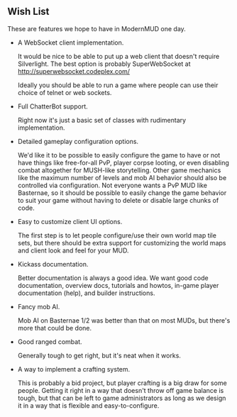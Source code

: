 Wish List
---------

These are features we hope to have in ModernMUD one day.

- A WebSocket client implementation.

  It would be nice to be able to put up a web client that doesn't require
  Silverlight. The best option is probably SuperWebSocket at 
  http://superwebsocket.codeplex.com/

  Ideally you should be able to run a game where people can use their choice
  of telnet or web sockets.

- Full ChatterBot support.

  Right now it's just a basic set of classes with rudimentary implementation.

- Detailed gameplay configuration options.

  We'd like it to be possible to easily configure the game to have or not have
  things like free-for-all PvP, player corpse looting, or even disabling combat
  altogether for MUSH-like storytelling. Other game mechanics like the maximum
  number of levels and mob AI behavior should also be controlled via configuration.
  Not everyone wants a PvP MUD like Basternae, so it should be possible to easily
  change the game behavior to suit your game without having to delete or disable
  large chunks of code.

- Easy to customize client UI options.

  The first step is to let people configure/use their own world map tile sets,
  but there should be extra support for customizing the world maps and client
  look and feel for your MUD.
  
- Kickass documentation.

  Better documentation is always a good idea. We want good code documentation, 
  overview docs, tutorials and howtos, in-game player documentation (help), and
  builder instructions.

- Fancy mob AI.

  Mob AI on Basternae 1/2 was better than that on most MUDs, but there's more that
  could be done.

- Good ranged combat.

  Generally tough to get right, but it's neat when it works.

- A way to implement a crafting system.

  This is probably a bid project, but player crafting is a big draw for some
  people. Getting it right in a way that doesn't throw off game balance is tough,
  but that can be left to game administrators as long as we design it in a way
  that is flexible and easy-to-configure.
